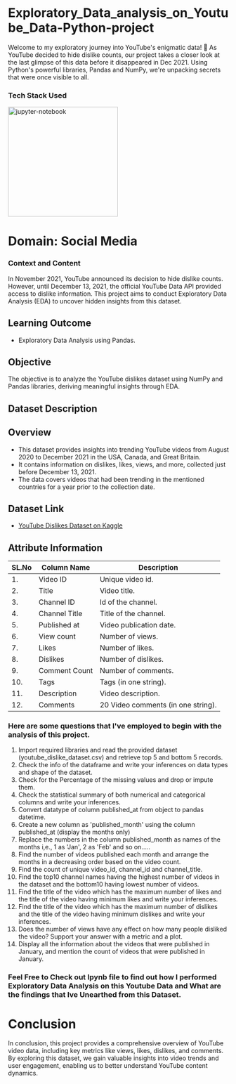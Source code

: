 # Exploratory_Data_analysis_on_Youtube_Data-Python-project
Welcome to my exploratory journey into YouTube's enigmatic data! 🌟 As YouTube decided to hide dislike counts, our project takes a closer look at the last glimpse of this data before it disappeared in Dec 2021. Using Python's powerful libraries, Pandas and NumPy, we're unpacking secrets that were once visible to all.
### Tech Stack Used
<img src="![Img_1](https://github.com/Aathimuthu25/Exploratory_Data_analysis_on_Youtube_Data--Python-project/assets/158067286/b5364669-641a-43cd-b44e-6248bcc78ee8)
" alt="jupyter-notebook" width="250" height="250">


# Domain: Social Media

### Context and Content
In November 2021, YouTube announced its decision to hide dislike counts. However, until December 13, 2021, the official YouTube Data API provided access to dislike information. This project aims to conduct Exploratory Data Analysis (EDA) to uncover hidden insights from this dataset.

## Learning Outcome
- Exploratory Data Analysis using Pandas.

## Objective
The objective is to analyze the YouTube dislikes dataset using NumPy and Pandas libraries, deriving meaningful insights through EDA.

## Dataset Description

## Overview
- This dataset provides insights into trending YouTube videos from August 2020 to December 2021 in the USA, Canada, and Great Britain.
- It contains information on dislikes, likes, views, and more, collected just before December 13, 2021.
- The data covers videos that had been trending in the mentioned countries for a year prior to the collection date.

## Dataset Link
- [YouTube Dislikes Dataset on Kaggle](https://www.kaggle.com/datasets/dmitrynikolaev/youtube-dislikes-dataset)

## Attribute Information
| SL.No | Column Name    | Description                                      |
|-------|----------------|--------------------------------------------------|
|   1.   | Video ID       | Unique video id.                                 |
|   2.   | Title          | Video title.                                     |
|   3.   | Channel ID     | Id of the channel.                               |
|   4.   | Channel Title  | Title of the channel.                            |
|   5.   | Published at   | Video publication date.                          |
|   6.   | View count     | Number of views.                                 |
|   7.   | Likes          | Number of likes.                                 |
|   8.   | Dislikes       | Number of dislikes.                              |
|   9.   | Comment Count  | Number of comments.                              |
|  10.   | Tags           | Tags (in one string).                            |
|  11.   | Description    | Video description.                               |
|  12.   | Comments       | 20 Video comments (in one string).               |
### Here are some questions that I've employed to begin with the analysis of this project.

1. Import required libraries and read the provided dataset (youtube_dislike_dataset.csv) and retrieve top
5 and bottom 5 records.
2. Check the info of the dataframe and write your inferences on data types and shape of the dataset.
3. Check for the Percentage of the missing values and drop or impute them.
4. Check the statistical summary of both numerical and categorical columns and write your inferences.
5. Convert datatype of column published_at from object to pandas datetime.
6. Create a new column as 'published_month' using the column published_at (display the months only)
7. Replace the numbers in the column published_month as names of the months i,e., 1 as 'Jan', 2 as 'Feb'
and so on.....
8. Find the number of videos published each month and arrange the months in a decreasing order based
on the video count.
9. Find the count of unique video_id, channel_id and channel_title.
10. Find the top10 channel names having the highest number of videos in the dataset and the bottom10
having lowest number of videos.
11. Find the title of the video which has the maximum number of likes and the title of the video having
minimum likes and write your inferences.
12. Find the title of the video which has the maximum number of dislikes and the title of the video having
minimum dislikes and write your inferences.
13. Does the number of views have any effect on how many people disliked the video? Support your
answer with a metric and a plot.
14. Display all the information about the videos that were published in January, and mention the count of
videos that were published in January.

### Feel Free to Check out Ipynb file to find out how I performed Exploratory Data Analysis on this Youtube Data and What are the findings that Ive Unearthed from this Dataset.

# Conclusion
In conclusion, this project provides a comprehensive overview of YouTube video data, including key metrics like views, likes, dislikes, and comments. By exploring this dataset, we gain valuable insights into video trends and user engagement, enabling us to better understand YouTube content dynamics.


